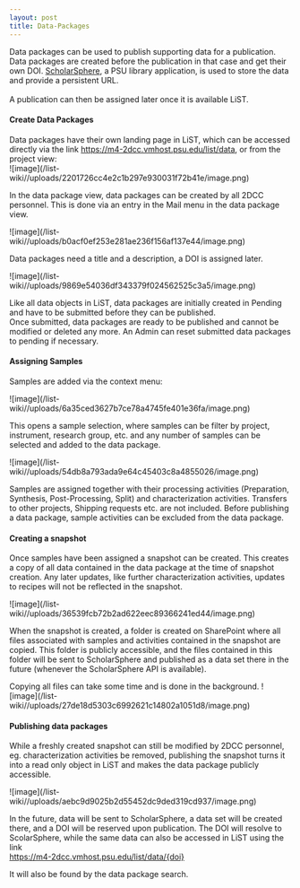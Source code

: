```yaml
---
layout: post
title: Data-Packages
---
```


Data packages can be used to publish supporting data for a publication. Data packages are created before the publication in that case and get their own DOI. [ScholarSphere](https://scholarsphere.psu.edu/ "ScholarSphere"), a PSU library application, is used to store the data and provide a persistent URL. \
\
A publication can then be assigned later once it is available LiST.

#### Create Data Packages

Data packages have their own landing page in LiST, which can be accessed directly via the link https://m4-2dcc.vmhost.psu.edu/list/data, or from the project view:\
![image]\(/list-wiki//uploads/2201726cc4e2c1b297e930031f72b41e/image.png\)

In the data package view, data packages can be created by all 2DCC personnel. This is done via an entry in the Mail menu in the data package view.

![image]\(/list-wiki//uploads/b0acf0ef253e281ae236f156af137e44/image.png\)

Data packages need a title and a description, a DOI is assigned later.

![image]\(/list-wiki//uploads/9869e54036df343379f024562525c3a5/image.png\)

Like all data objects in LiST, data packages are initially created in Pending and have to be submitted before they can be published.\
Once submitted, data packages are ready to be published and cannot be modified or deleted any more. An Admin can reset submitted data packages to pending if necessary.

#### Assigning Samples

Samples are added via the context menu:

![image]\(/list-wiki//uploads/6a35ced3627b7ce78a4745fe401e36fa/image.png\)

This opens a sample selection, where samples can be filter by project, instrument, research group, etc. and any number of samples can be selected and added to the data package.

![image]\(/list-wiki//uploads/54db8a793ada9e64c45403c8a4855026/image.png\)

Samples are assigned together with their processing activities (Preparation, Synthesis, Post-Processing, Split) and characterization activities. Transfers to other projects, Shipping requests etc. are not included. Before publishing a data package, sample activities can be excluded from the data package.

#### Creating a snapshot

Once samples have been assigned a snapshot can be created. 
This creates a copy of all data contained in the data package at the time of snapshot creation.
Any later updates, like further characterization activities, updates to recipes will not be reflected in the snapshot.

![image]\(/list-wiki//uploads/36539fcb72b2ad622eec89366241ed44/image.png\)

When the snapshot is created, a folder is created on SharePoint where all files associated with samples and activities contained in the snapshot are copied. This folder is publicly accessible, and the files contained in this folder will be sent to ScholarSphere and published as a data set there in the future (whenever the ScholarSphere API is available).

Copying all files can take some time and is done in the background. 
![image]\(/list-wiki//uploads/27de18d5303c6992621c14802a1051d8/image.png\)

#### Publishing data packages

While a freshly created snapshot can still be modified by 2DCC personnel, eg. characterization activities be removed, publishing the snapshot turns it into a read only object in LiST and makes the data package publicly accessible. 

![image]\(/list-wiki//uploads/aebc9d9025b2d55452dc9ded319cd937/image.png\)

In the future, data will be sent to ScholarSphere, a data set will be created there, and a DOI will be reserved upon publication. The DOI will resolve to ScolarSphere, while the same data can also be accessed in LiST using the link \
https://m4-2dcc.vmhost.psu.edu/list/data/{doi}

It will also be found by the data package search.






